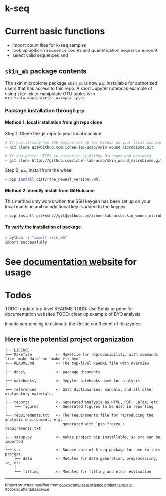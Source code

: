 k-seq
==============================

# Current basic functions
- import count files for k-seq samples
- look up spike-in sequence counts and quantification sequence amount
- select valid sequences and


## `skin_mb` package contents
The skin microbiome package `skin_mb` is now `pip` installable for authorized users that has access to this repo. A short
Jupyter notebook example of using `skin_mb` to manipulate OTU tables is in `OTU_table_manipulation_example.ipynb`

### Package installation through `pip`
#### Method 1: local installation from git repo clone
Step 1: Clone the git repo to your local machine
```bash
# If you already has SSH keygen set up for GitHub on your local machine
> git clone git@github.com:ichen-lab-ucsb/skin_wound_microbiome.git

# If you prefer HTTPS to authorize by GitHub Username and password
> git clone https://github.com/ichen-lab-ucsb/skin_wound_microbiome.git
```

Step 2: `pip` install from the wheel
```bash
> pip install dist/<the_newest_version>.whl
```

#### Method 2: directly install from GitHub.com
This method only works when the SSH keygen has been set up on your local machine and no additional key is added to the
keygen
```bash
> pip install git+ssh://git@github.com/ichen-lab-ucsb/skin_wound_microbiome.git
```

#### To varify the installation of package
```bash
> python -c "import skin_mb"
import successfully
```


# See [documentation website](https://ynshen.github.io/k-seq/) for usage


# Todos
TODO: update top-level README
TODO: Use Sphix or pdoc for documentation websites
TODO: clean up example of BYO analysis


kinetic sequencing to estimate the kinetic coefficient of ribozymes

Here is the potential project organization
------------
    ├── LICENSE
    ├── Makefile           <- Makefile for reproducibility, with commands like `make data` or `make fit_byo`
    ├── README.md          <- The top-level README file with overview
    │
    ├── docs\              <- package documents
    │
    ├── notebooks\         <- Jupyter notebooks used for analysis
    │
    ├── references         <- Data dictionaries, manuals, and all other explanatory materials.
    │
    ├── reports            <- Generated analysis as HTML, PDF, LaTeX, etc.
    │   └── figures        <- Generated figures to be used in reporting
    │
    ├── requirements.txt   <- The requirements file for reproducing the analysis environment, e.g.
    │                         generated with `pip freeze > requirements.txt`
    │
    ├── setup.py           <- makes project pip installable, so src can be imported
    │
    └── src                <- Source code of k-seq package for use in this project.
        ├── data           <- Modules for data generation, preprocessing, io, etc
        │
        └── fitting        <- Modules for fitting and other estimation



--------

<p><small>Project structure modified from <a target="_blank" href="https://drivendata.github.io/cookiecutter-data-science/">cookiecutter data science project template</a>. #cookiecutterdatascience</small></p>
